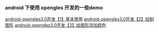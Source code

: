 ### android 下使用 opengles 开发的一些demo

[android-opengles3.0开发【1】基本使用](./android-opengles3.0开发【1】基本使用.md)
[android-opengles3.0开发【2】绘制图形](./android-opengles3.0开发【2】绘制图形.md)
[android-opengles3.0开发【3】给图形添加颜色](./android-opengles3.0开发【3】给图形添加颜色.md)